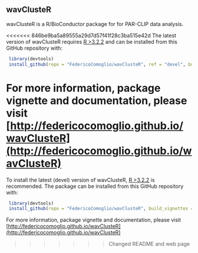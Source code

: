 wavClusteR
----

wavClusteR is a R/BioConductor package for for PAR-CLIP data analysis.

<<<<<<< 846be9ba5a89555a29d7d57f41f28c3ba515e42d
The latest version of wavClusteR requires [R >3.2.2](https://cran.r-project.org) and can be installed from this GitHub repository with:

```R
 library(devtools)
 install_github(repo = "FedericoComoglio/wavClusteR", ref = "devel", build_vignettes = TRUE)
```

For more information, package vignette and documentation, please visit [http://federicocomoglio.github.io/wavClusteR](http://federicocomoglio.github.io/wavClusteR)
=======
To install the latest (devel) version of wavClusteR, [R >3.2.2](https://cran.r-project.org) is recommended. The package can be installed from this GitHub repository with:

```R
 library(devtools)
 install_github(repo = "FedericoComoglio/wavClusteR", build_vignettes = TRUE)
```

For more information, package vignette and documentation, please visit [http://federicocomoglio.github.io/wavClusteR](http://federicocomoglio.github.io/wavClusteR)
>>>>>>> Changed README and web page
